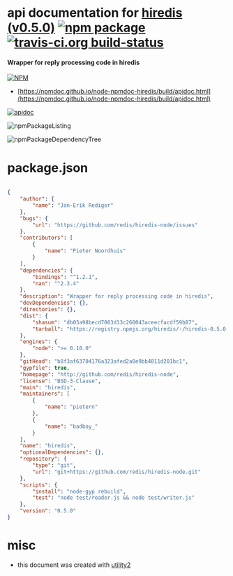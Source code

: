 # api documentation for  [hiredis (v0.5.0)](http://github.com/redis/hiredis-node)  [![npm package](https://img.shields.io/npm/v/npmdoc-hiredis.svg?style=flat-square)](https://www.npmjs.org/package/npmdoc-hiredis) [![travis-ci.org build-status](https://api.travis-ci.org/npmdoc/node-npmdoc-hiredis.svg)](https://travis-ci.org/npmdoc/node-npmdoc-hiredis)
#### Wrapper for reply processing code in hiredis

[![NPM](https://nodei.co/npm/hiredis.png?downloads=true&downloadRank=true&stars=true)](https://www.npmjs.com/package/hiredis)

- [https://npmdoc.github.io/node-npmdoc-hiredis/build/apidoc.html](https://npmdoc.github.io/node-npmdoc-hiredis/build/apidoc.html)

[![apidoc](https://npmdoc.github.io/node-npmdoc-hiredis/build/screenCapture.buildCi.browser.%252Ftmp%252Fbuild%252Fapidoc.html.png)](https://npmdoc.github.io/node-npmdoc-hiredis/build/apidoc.html)

![npmPackageListing](https://npmdoc.github.io/node-npmdoc-hiredis/build/screenCapture.npmPackageListing.svg)

![npmPackageDependencyTree](https://npmdoc.github.io/node-npmdoc-hiredis/build/screenCapture.npmPackageDependencyTree.svg)



# package.json

```json

{
    "author": {
        "name": "Jan-Erik Rediger"
    },
    "bugs": {
        "url": "https://github.com/redis/hiredis-node/issues"
    },
    "contributors": [
        {
            "name": "Pieter Noordhuis"
        }
    ],
    "dependencies": {
        "bindings": "^1.2.1",
        "nan": "^2.3.4"
    },
    "description": "Wrapper for reply processing code in hiredis",
    "devDependencies": {},
    "directories": {},
    "dist": {
        "shasum": "db03a98becd7003d13c260043aceecfacdf59b87",
        "tarball": "https://registry.npmjs.org/hiredis/-/hiredis-0.5.0.tgz"
    },
    "engines": {
        "node": ">= 0.10.0"
    },
    "gitHead": "b8f3af63704176a323afed2a0e9bb4811d201bc1",
    "gypfile": true,
    "homepage": "http://github.com/redis/hiredis-node",
    "license": "BSD-3-Clause",
    "main": "hiredis",
    "maintainers": [
        {
            "name": "pietern"
        },
        {
            "name": "badboy_"
        }
    ],
    "name": "hiredis",
    "optionalDependencies": {},
    "repository": {
        "type": "git",
        "url": "git+https://github.com/redis/hiredis-node.git"
    },
    "scripts": {
        "install": "node-gyp rebuild",
        "test": "node test/reader.js && node test/writer.js"
    },
    "version": "0.5.0"
}
```



# misc
- this document was created with [utility2](https://github.com/kaizhu256/node-utility2)
